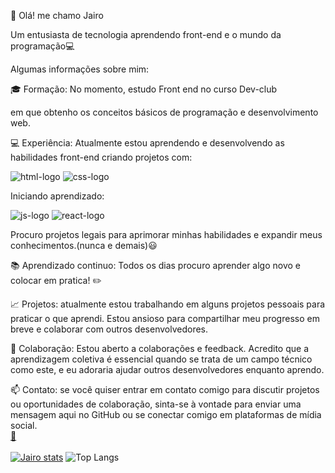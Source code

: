 👋 Olá! me chamo Jairo 

Um entusiasta de tecnologia aprendendo front-end e o mundo da programação💻

Algumas informações sobre mim:

🎓 Formação: No momento, estudo Front end no curso Dev-club

em que obtenho os conceitos básicos de programação e desenvolvimento web.

💻 Experiência: Atualmente estou aprendendo e desenvolvendo as habilidades front-end criando projetos com: 

<img src="https://img.shields.io/badge/HTML5-E34F26?style=for-the-badge&logo=html5&logoColor=white" alt="html-logo"/>
<img src="https://img.shields.io/badge/CSS3-1572B6?style=for-the-badge&logo=css3&logoColor=white" alt="css-logo"/>

Iniciando aprendizado:

<img src="https://img.shields.io/badge/JavaScript-323330?style=for-the-badge&logo=javascript&logoColor=F7DF1E" alt="js-logo"/>
<img src="https://img.shields.io/badge/React-20232A?style=for-the-badge&logo=react&logoColor=61DAFB" alt="react-logo"/>

  Procuro projetos legais para aprimorar minhas habilidades e expandir meus conhecimentos.(nunca e demais)😃

📚 Aprendizado continuo: Todos os dias procuro aprender algo novo e colocar em pratica! ✏️

📈 Projetos: atualmente estou trabalhando em alguns projetos pessoais para praticar o que aprendi. 
Estou ansioso para compartilhar meu progresso em breve e colaborar com outros desenvolvedores. 

🤝 Colaboração: Estou aberto a colaborações e feedback. Acredito que a aprendizagem coletiva é essencial quando se trata de um campo técnico como este, 
e eu adoraria ajudar outros desenvolvedores enquanto aprendo. 

📫 Contato: se você quiser entrar em contato comigo para discutir projetos ou oportunidades de colaboração, 
sinta-se à vontade para enviar uma mensagem aqui no GitHub ou se conectar comigo em plataformas de mídia social.
<br>
<a href="https://www.facebook.com/jairodeL.santos?locale=pt_BR">📧</a>
<br>
<br>
[![Jairo stats](https://github-readme-stats.vercel.app/api?username=jairo-de-lima)](https://github.com/anuraghazra/github-readme-stats)
![Top Langs](https://github-readme-stats.vercel.app/api/top-langs/?username=jairo-de-lima&layout=compact)

